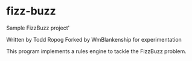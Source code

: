 # fizz-buzz
Sample FizzBuzz project'

Written by Todd Ropog
Forked by WmBlankenship for experimentation

This program implements a rules engine to tackle the FizzBuzz problem.
